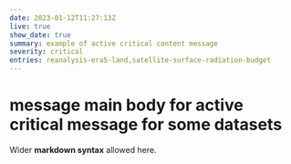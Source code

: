 ```yaml
---
date: 2023-01-12T11:27:13Z
live: true
show_date: true
summary: example of active critical content message
severity: critical
entries: reanalysis-era5-land,satellite-surface-radiation-budget
---
```

 
# message main body for active critical message for some datasets 
 
Wider **markdown syntax** allowed here.

